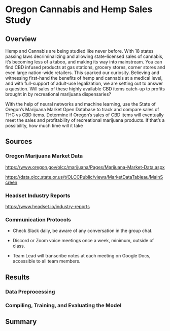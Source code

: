 # Oregon Cannabis and Hemp Sales Study

## Overview
Hemp and Cannabis are being studied like never before. With 18 states passing laws decriminalizing and allowing state-licensed sales of cannabis, it’s becoming less of a taboo, and making its way into mainstream. You can find CBD infused products at gas stations, grocery stores, corner stores and even large nation-wide retailers. This sparked our curiosity. Believing and witnessing first-hand the benefits of hemp and cannabis at a medical level, and with full-support of adult-use legalization, we are setting out to answer a question. Will sales of these highly available CBD items catch-up to profits brought in by recreational marijuana dispensaries?

With the help of neural networks and machine learning, use the State of Oregon’s Marijuana Market Open Database to track and compare sales of THC vs CBD items. Determine if Oregon’s sales of CBD items will eventually meet the sales and profitability of recreational marijuana products. If that’s a possibility, how much time will it take

## Sources

### Oregon Marijuana Market Data
https://www.oregon.gov/olcc/marijuana/Pages/Marijuana-Market-Data.aspx

https://data.olcc.state.or.us/t/OLCCPublic/views/MarketDataTableau/MainScreen

### Headset Industry Reports
https://www.headset.io/industry-reports

### Communication Protocols
-	Check Slack daily, be aware of any conversation in the group chat.

-	Discord or Zoom voice meetings once a week, minimum, outside of class.

-	Team Lead will transcribe notes at each meeting on Google Docs, accessible to all team members.

## Results

### Data Preprocessing

### Compiling, Training, and Evaluating the Model

## Summary
